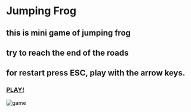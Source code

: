 # Jumping Frog
## this is mini game of jumping frog
## try to reach the end of the roads
## for restart press ESC, play with the arrow keys.
### [PLAY!](https://tommy-bar.itch.io/jumping-frog)
![game]()
